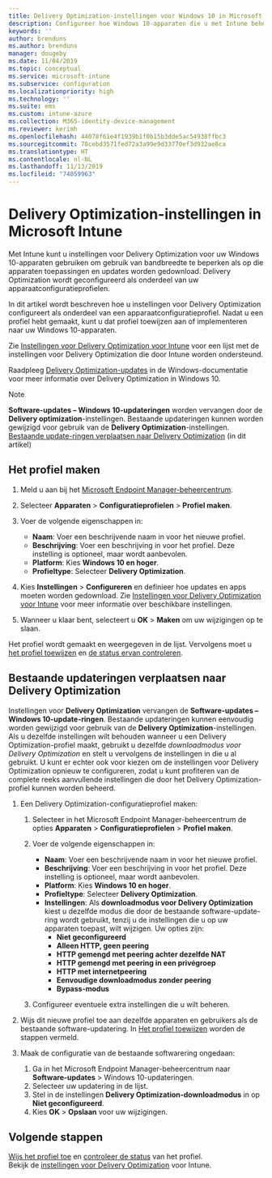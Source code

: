```yaml
---
title: Delivery Optimization-instellingen voor Windows 10 in Microsoft Intune - Azure | Microsoft Docs
description: Configureer hoe Windows 10-apparaten die u met Intune beheert, gebruikmaken van Delivery Optimization. Maak in Intune een apparaatconfiguratieprofiel om updates van internet te installeren. Kijk ook hoe u bestaande updateringen kunt vervangen door een Delivery Optimization-profiel.
keywords: ''
author: brenduns
ms.author: brenduns
manager: dougeby
ms.date: 11/04/2019
ms.topic: conceptual
ms.service: microsoft-intune
ms.subservice: configuration
ms.localizationpriority: high
ms.technology: ''
ms.suite: ems
ms.custom: intune-azure
ms.collection: M365-identity-device-management
ms.reviewer: kerimh
ms.openlocfilehash: 44078f61e4f1939b1f0b15b3dde5ac54938ffbc3
ms.sourcegitcommit: 78cebd3571fed72a3a99e9d33770ef3d932ae8ca
ms.translationtype: HT
ms.contentlocale: nl-NL
ms.lasthandoff: 11/13/2019
ms.locfileid: "74059963"
---
```

# <a name="delivery-optimization-settings-in-microsoft-intune"></a>Delivery Optimization-instellingen in Microsoft Intune

Met Intune kunt u instellingen voor Delivery Optimization voor uw Windows 10-apparaten gebruiken om gebruik van bandbreedte te beperken als op die apparaten toepassingen en updates worden gedownload. Delivery Optimization wordt geconfigureerd als onderdeel van uw apparaatconfiguratieprofielen.  

In dit artikel wordt beschreven hoe u instellingen voor Delivery Optimization configureert als onderdeel van een apparaatconfiguratieprofiel. Nadat u een profiel hebt gemaakt, kunt u dat profiel toewijzen aan of implementeren naar uw Windows 10-apparaten. 

Zie [Instellingen voor Delivery Optimization voor Intune](../delivery-optimization-settings.md) voor een lijst met de instellingen voor Delivery Optimization die door Intune worden ondersteund.  

Raadpleeg [Delivery Optimization-updates](https://docs.microsoft.com/windows/deployment/update/waas-delivery-optimization) in de Windows-documentatie voor meer informatie over Delivery Optimization in Windows 10.  

> [!NOTE]
> **Software-updates – Windows 10-updateringen** worden vervangen door de **Delivery optimization**-instellingen. Bestaande updateringen kunnen worden gewijzigd voor gebruik van de **Delivery Optimization**-instellingen. [Bestaande update-ringen verplaatsen naar Delivery Optimization](#move-existing-update-rings-to-delivery-optimization) (in dit artikel)

## <a name="create-the-profile"></a>Het profiel maken

1. Meld u aan bij het [Microsoft Endpoint Manager-beheercentrum](https://go.microsoft.com/fwlink/?linkid=2109431).

2. Selecteer **Apparaten** > **Configuratieprofielen** > **Profiel maken**.

3. Voer de volgende eigenschappen in:

    - **Naam**: Voer een beschrijvende naam in voor het nieuwe profiel.
    - **Beschrijving**: Voer een beschrijving in voor het profiel. Deze instelling is optioneel, maar wordt aanbevolen.
    - **Platform**: Kies **Windows 10 en hoger**.
    - **Profieltype**: Selecteer **Delivery Optimization**.

4. Kies **Instellingen** > **Configureren** en definieer hoe updates en apps moeten worden gedownload. Zie [Instellingen voor Delivery Optimization voor Intune](../delivery-optimization-settings.md) voor meer informatie over beschikbare instellingen.

5. Wanneer u klaar bent, selecteert u **OK** > **Maken** om uw wijzigingen op te slaan.

Het profiel wordt gemaakt en weergegeven in de lijst. Vervolgens moet u [het profiel toewijzen](device-profile-assign.md) en [de status ervan controleren](device-profile-monitor.md).

## <a name="move-existing-update-rings-to-delivery-optimization"></a>Bestaande updateringen verplaatsen naar Delivery Optimization

Instellingen voor **Delivery Optimization** vervangen de **Software-updates – Windows 10-update-ringen**. Bestaande updateringen kunnen eenvoudig worden gewijzigd voor gebruik van de **Delivery Optimization**-instellingen. Als u dezelfde instellingen wilt behouden wanneer u een Delivery Optimization-profiel maakt, gebruikt u dezelfde *downloadmodus voor Delivery Optimization* en stelt u vervolgens de instellingen in die u al gebruikt. U kunt er echter ook voor kiezen om de instellingen voor Delivery Optimization opnieuw te configureren, zodat u kunt profiteren van de complete reeks aanvullende instellingen die door het Delivery Optimization-profiel kunnen worden beheerd.

1. Een Delivery Optimization-configuratieprofiel maken:

    1. Selecteer in het Microsoft Endpoint Manager-beheercentrum de opties **Apparaten** > **Configuratieprofielen** > **Profiel maken**.
    2. Voer de volgende eigenschappen in:

        - **Naam**: Voer een beschrijvende naam in voor het nieuwe profiel.
        - **Beschrijving**: Voer een beschrijving in voor het profiel. Deze instelling is optioneel, maar wordt aanbevolen.
        - **Platform**: Kies **Windows 10 en hoger**.
        - **Profieltype**: Selecteer **Delivery Optimization**.
        - **Instellingen**: Als **downloadmodus voor Delivery Optimization** kiest u dezelfde modus die door de bestaande software-update-ring wordt gebruikt, tenzij u de instellingen die u op uw apparaten toepast, wilt wijzigen. Uw opties zijn:
            - **Niet geconfigureerd**
            - **Alleen HTTP, geen peering**
            - **HTTP gemengd met peering achter dezelfde NAT**
            - **HTTP gemengd met peering in een privégroep**
            - **HTTP met internetpeering**
            - **Eenvoudige downloadmodus zonder peering**
            - **Bypass-modus**
    3. Configureer eventuele extra instellingen die u wilt beheren.

2. Wijs dit nieuwe profiel toe aan dezelfde apparaten en gebruikers als de bestaande software-updatering. In [Het profiel toewijzen](device-profile-assign.md) worden de stappen vermeld.

3. Maak de configuratie van de bestaande softwarering ongedaan:
    1. Ga in het Microsoft Endpoint Manager-beheercentrum naar **Software-updates** > Windows 10-updateringen.
    2. Selecteer uw updatering in de lijst.
    3. Stel in de instellingen **Delivery Optimization-downloadmodus** in op **Niet geconfigureerd**.
    4. Kies **OK** > **Opslaan** voor uw wijzigingen.

## <a name="next-steps"></a>Volgende stappen

[Wijs het profiel toe](device-profile-assign.md) en [controleer de status](device-profile-monitor.md) van het profiel.  
Bekijk de [instellingen voor Delivery Optimization](../delivery-optimization-settings.md) voor Intune.
